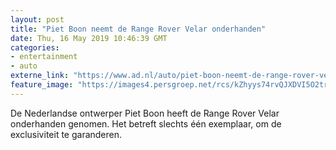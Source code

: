 ```yaml
---
layout: post
title: "Piet Boon neemt de Range Rover Velar onderhanden"
date: Thu, 16 May 2019 10:46:39 GMT
categories: 
- entertainment 
- auto 
externe_link: "https://www.ad.nl/auto/piet-boon-neemt-de-range-rover-velar-onderhanden~a7277b92/"
feature_image: "https://images4.persgroep.net/rcs/kZhyys74rvQJXDVI5O2trdJyR8M/diocontent/148510881/_fitwidth/400/?appId=21791a8992982cd8da851550a453bd7f&quality=0.7"
---
```


De Nederlandse ontwerper Piet Boon heeft de Range Rover Velar onderhanden genomen. Het betreft slechts één exemplaar, om de exclusiviteit te garanderen.
